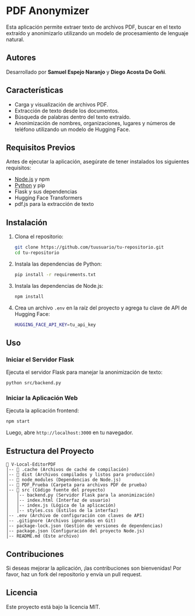 # PDF Anonymizer

Esta aplicación permite extraer texto de archivos PDF, buscar en el texto extraído y anonimizarlo utilizando un modelo de procesamiento de lenguaje natural.

## Autores
Desarrollado por **Samuel Espejo Naranjo** y **Diego Acosta De Goñi**.

## Características
- Carga y visualización de archivos PDF.
- Extracción de texto desde los documentos.
- Búsqueda de palabras dentro del texto extraído.
- Anonimización de nombres, organizaciones, lugares y números de teléfono utilizando un modelo de Hugging Face.

## Requisitos Previos
Antes de ejecutar la aplicación, asegúrate de tener instalados los siguientes requisitos:

- [Node.js](https://nodejs.org/) y npm
- [Python](https://www.python.org/) y pip
- Flask y sus dependencias
- Hugging Face Transformers
- pdf.js para la extracción de texto

## Instalación

1. Clona el repositorio:
   ```sh
   git clone https://github.com/tuusuario/tu-repositorio.git
   cd tu-repositorio
   ```

2. Instala las dependencias de Python:
   ```sh
   pip install -r requirements.txt
   ```

3. Instala las dependencias de Node.js:
   ```sh
   npm install
   ```

4. Crea un archivo `.env` en la raíz del proyecto y agrega tu clave de API de Hugging Face:
   ```sh
   HUGGING_FACE_API_KEY=tu_api_key
   ```

## Uso

### Iniciar el Servidor Flask
Ejecuta el servidor Flask para manejar la anonimización de texto:
```sh
python src/backend.py
```

### Iniciar la Aplicación Web
Ejecuta la aplicación frontend:
```sh
npm start
```

Luego, abre `http://localhost:3000` en tu navegador.

## Estructura del Proyecto
```
📂 V-Local-EditorPDF
│-- 📂 .cache (Archivos de caché de compilación)
│-- 📂 dist (Archivos compilados y listos para producción)
│-- 📂 node_modules (Dependencias de Node.js)
│-- 📂 PDF_Prueba (Carpeta para archivos PDF de prueba)
│-- 📂 src (Código fuente del proyecto)
│   │-- backend.py (Servidor Flask para la anonimización)
│   │-- index.html (Interfaz de usuario)
│   │-- index.js (Lógica de la aplicación)
│   │-- styles.css (Estilos de la interfaz)
│-- .env (Archivo de configuración con claves de API)
│-- .gitignore (Archivos ignorados en Git)
│-- package-lock.json (Gestión de versiones de dependencias)
│-- package.json (Configuración del proyecto Node.js)
│-- README.md (Este archivo)
```

## Contribuciones
Si deseas mejorar la aplicación, ¡las contribuciones son bienvenidas! Por favor, haz un fork del repositorio y envía un pull request.

## Licencia
Este proyecto está bajo la licencia MIT.

